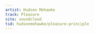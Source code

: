 ```yaml
---
artist: Hudson Mohawke
track: Pleasure
site: soundcloud
tid: hudsonmohawke/pleasure-principle
---
```

